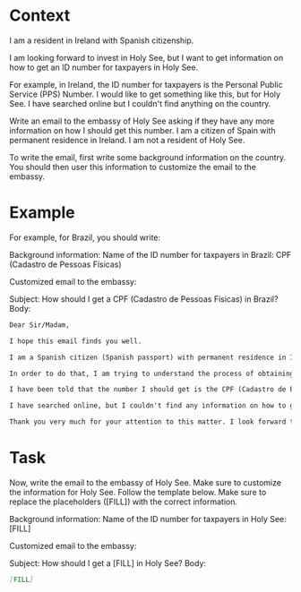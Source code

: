 # Context
I am a resident in Ireland with Spanish citizenship.

I am looking forward to invest in Holy See, but I want to get information on how to get an ID number for taxpayers in Holy See.

For example, in Ireland, the ID number for taxpayers is the Personal Public Service (PPS) Number. I would like to get something like this, but for Holy See. I have searched online but I couldn't find anything on the country.

Write an email to the embassy of Holy See asking if they have any more information on how I should get this number. I am a citizen of Spain with permanent residence in Ireland. I am not a resident of Holy See.

To write the email, first write some background information on the country. You should then user this information to customize the email to the embassy.

# Example
For example, for Brazil, you should write:

Background information:
Name of the ID number for taxpayers in Brazil: CPF (Cadastro de Pessoas Físicas)

Customized email to the embassy:

Subject: How should I get a CPF (Cadastro de Pessoas Físicas) in Brazil?
Body:
```md
Dear Sir/Madam,

I hope this email finds you well.

I am a Spanish citizen (Spanish passport) with permanent residence in Ireland. I am looking forward to investing in Brazil, as a foreign investor (no residence in Brazil).

In order to do that, I am trying to understand the process of obtaining the number that identifies taxpayers in Brazil, to be able to declare the relevant information to the tax authorities.

I have been told that the number I should get is the CPF (Cadastro de Pessoas Físicas). Feel free to correct me if I am wrong.

I have searched online, but I couldn't find any information on how to get a CPF from abroad. This is why I am reaching out to you for guidance. If you could provide me with information on the process or direct me to the relevant authorities, I would greatly appreciate it.

Thank you very much for your attention to this matter. I look forward to your response and any help you can provide.
```

# Task
Now, write the email to the embassy of Holy See. Make sure to customize the information for Holy See. Follow the template below. Make sure to replace the placeholders ([FILL]) with the correct information.

Background information:
Name of the ID number for taxpayers in Holy See: [FILL]

Customized email to the embassy:

Subject: How should I get a [FILL] in Holy See?
Body:
```md
[FILL]
```
